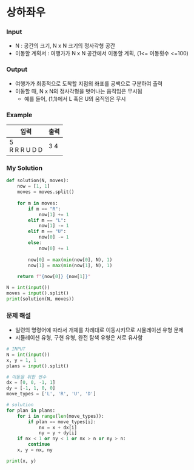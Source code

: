 # 상하좌우

### Input
- N : 공간의 크기, N x N 크기의 정사각형 공간
- 이동할 계획서 : 여행가가 N x N 공간에서 이동할 계획, (1<= 이동횟수 <=100)

### Output
- 여행가가 최종적으로 도착할 지점의 좌표를 공백으로 구분하여 출력
- 이동할 때, N x N의 정사각형을 벗어나는 움직임은 무시됨
  - 예를 들어, (1,1)에서 L 혹은 U의 움직임은 무시

### Example
| 입력 | 출력 |
| ---- | --- |
| 5 <br> R R R U D D | 3 4 |

### **My Solution**
```python
def solution(N, moves):
    now = [1, 1]
    moves = moves.split()
    
    for m in moves:
        if m == "R":
            now[1] += 1
        elif m == "L":
            now[1] -= 1
        elif m == "U":
            now[0] -= 1
        else:
            now[0] += 1
        
        now[0] = max(min(now[0], N), 1)
        now[1] = max(min(now[1], N), 1)
    
    return f"{now[0]} {now[1]}"

N = int(input())
moves = input().split()
print(solution(N, moves))
```

### 문제 해설
- 일련의 명령어에 따라서 개체를 차례대로 이동시키므로 시뮬레이션 유형 문제
- 시뮬레이션 유형, 구현 유형, 완전 탐색 유형은 서로 유사함
  
```python
# INPUT
N = int(input())
x, y = 1, 1
plans = input().split()

# 이동을 위한 변수
dx = [0, 0, -1, 1]
dy = [-1, 1, 0, 0]
move_types = ['L', 'R', 'U', 'D']

# solution
for plan in plans:
    for i in range(len(move_types)):
        if plan == move_types[i]:
            nx = x + dx[i]
            ny = y + dy[i]
    if nx < 1 or ny < 1 or nx > n or ny > n:
        continue
    x, y = nx, ny

print(x, y)
```